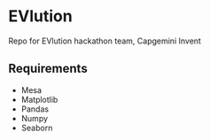 # EVlution
Repo for EVlution hackathon team, Capgemini Invent


## Requirements

- Mesa
- Matplotlib
- Pandas
- Numpy
- Seaborn
